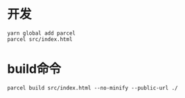 # 开发
	
```
yarn global add parcel
parcel src/index.html
```
	
# build命令
	
```
parcel build src/index.html --no-minify --public-url ./
```